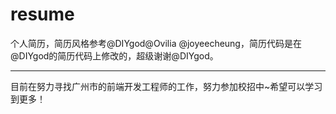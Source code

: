 # resume
个人简历，简历风格参考@DIYgod@Ovilia @joyeecheung，简历代码是在@DIYgod的简历代码上修改的，超级谢谢@DIYgod。
***
目前在努力寻找广州市的前端开发工程师的工作，努力参加校招中~希望可以学习到更多！

